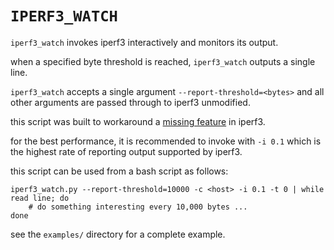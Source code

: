 # `IPERF3_WATCH`

`iperf3_watch` invokes iperf3 interactively and monitors its output.

when a specified byte threshold is reached, `iperf3_watch` outputs a single line.

`iperf3_watch` accepts a single argument `--report-threshold=<bytes>` and all other arguments
are passed through to iperf3 unmodified.

this script was built to workaround a [missing feature](https://github.com/esnet/iperf/issues/1538) in iperf3.

for the best performance, it is recommended to invoke with `-i 0.1` which is the highest rate of
reporting output supported by iperf3.

this script can be used from a bash script as follows:

```shell
iperf3_watch.py --report-threshold=10000 -c <host> -i 0.1 -t 0 | while read line; do
    # do something interesting every 10,000 bytes ...
done
```

see the `examples/` directory for a complete example.
